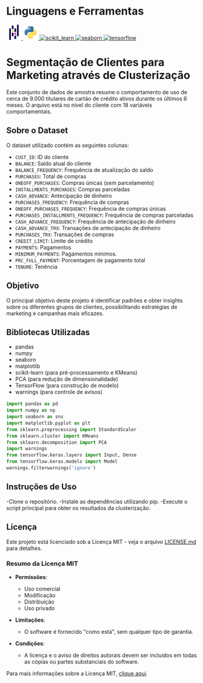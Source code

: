 
<h1 align="left">Linguagens e Ferramentas</h1>
<p align="left"> <a href="https://pandas.pydata.org/" target="_blank" rel="noreferrer"> <img src="https://raw.githubusercontent.com/devicons/devicon/2ae2a900d2f041da66e950e4d48052658d850630/icons/pandas/pandas-original.svg" alt="pandas" width="40" height="40"/> </a> <a href="https://www.python.org" target="_blank" rel="noreferrer"> <img src="https://raw.githubusercontent.com/devicons/devicon/master/icons/python/python-original.svg" alt="python" width="40" height="40"/> </a> <a href="https://scikit-learn.org/" target="_blank" rel="noreferrer"> <img src="https://upload.wikimedia.org/wikipedia/commons/0/05/Scikit_learn_logo_small.svg" alt="scikit_learn" width="40" height="40"/> </a> <a href="https://seaborn.pydata.org/" target="_blank" rel="noreferrer"> <img src="https://seaborn.pydata.org/_images/logo-mark-lightbg.svg" alt="seaborn" width="40" height="40"/> </a> <a href="https://www.tensorflow.org" target="_blank" rel="noreferrer"> <img src="https://www.vectorlogo.zone/logos/tensorflow/tensorflow-icon.svg" alt="tensorflow" width="40" height="40"/> </a> </p>

# Segmentação de Clientes para Marketing através de Clusterização

Este conjunto de dados de amostra resume o comportamento de uso de cerca de 9.000 titulares de cartão de crédito ativos durante os últimos 6 meses. O arquivo está no nível do cliente com 18 variáveis ​​comportamentais.

## Sobre o Dataset

O dataset utilizado contém as seguintes colunas:

- `CUST_ID`: ID do cliente
- `BALANCE`: Saldo atual do cliente
- `BALANCE_FREQUENCY`: Frequência de atualização do saldo
- `PURCHASES`: Total de compras
- `ONEOFF_PURCHASES`: Compras únicas (sem parcelamento)
- `INSTALLMENTS_PURCHASES`: Compras parceladas
- `CASH_ADVANCE`: Antecipação de dinheiro 
- `PURCHASES_FREQUENCY`: Frequência de compras
- `ONEOFF_PURCHASES_FREQUENCY`: Frequência de compras únicas
- `PURCHASES_INSTALLMENTS_FREQUENCY`: Frequência de compras parceladas
- `CASH_ADVANCE_FREQUENCY`: Frequência de antecipação de dinheiro
- `CASH_ADVANCE_TRX`: Transações de antecipação de dinheiro
- `PURCHASES_TRX`: Transações de compras
- `CREDIT_LIMIT`: Limite de crédito
- `PAYMENTS`: Pagamentos
- `MINIMUM_PAYMENTS`: Pagamentos mínimos.
- `PRC_FULL_PAYMENT`: Porcentagem de pagamento total
- `TENURE`: Tenência 

## Objetivo

O principal objetivo deste projeto é identificar padrões e obter insights sobre os diferentes grupos de clientes, possibilitando estratégias de marketing e campanhas mais eficazes.

## Bibliotecas Utilizadas

- pandas
- numpy
- seaborn
- matplotlib
- scikit-learn (para pré-processamento e KMeans)
- PCA (para redução de dimensionalidade)
- TensorFlow (para construção de modelo)
- warnings (para controle de avisos)

```python
import pandas as pd
import numpy as np
import seaborn as sns
import matplotlib.pyplot as plt
from sklearn.preprocessing import StandardScaler
from sklearn.cluster import KMeans
from sklearn.decomposition import PCA
import warnings
from tensorflow.keras.layers import Input, Dense
from tensorflow.keras.models import Model
warnings.filterwarnings('ignore')
```

## Instruções de Uso

-Clone o repositório.
-Instale as dependências utilizando pip.
-Execute o script principal para obter os resultados da clusterização.

## Licença

Este projeto está licenciado sob a Licença MIT - veja o arquivo [LICENSE.md](LICENSE.md) para detalhes.

### Resumo da Licença MIT

- **Permissões**: 
  - Uso comercial 
  - Modificação 
  - Distribuição 
  - Uso privado
  
- **Limitações**:
  - O software é fornecido "como está", sem qualquer tipo de garantia.

- **Condições**:
  - A licença e o aviso de direitos autorais devem ser incluídos em todas as cópias ou partes substanciais do software.

Para mais informações sobre a Licença MIT, [clique aqui](https://opensource.org/licenses/MIT).



